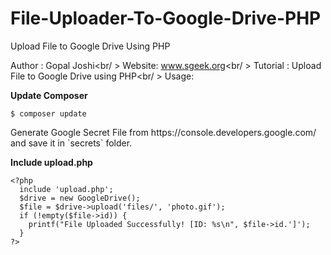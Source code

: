 # File-Uploader-To-Google-Drive-PHP
Upload File to Google Drive Using PHP

Author : Gopal Joshi<br/ >
Website: www.sgeek.org<br/ >
Tutorial : Upload File to Google Drive using PHP<br/ >
Usage:

<b>Update Composer</b>
<pre><code>$ composer update</code></pre>
<p>Generate Google Secret File from https://console.developers.google.com/ and save it in `secrets` folder.</p>

<b>Include upload.php</b>
<pre><code>&lt;?php
  include 'upload.php';
  $drive = new GoogleDrive();
  $file = $drive->upload('files/', 'photo.gif');
  if (!empty($file->id)) {
    printf("File Uploaded Successfully! [ID: %s\n", $file->id.']');
  }
?&gt;
</code></pre>
